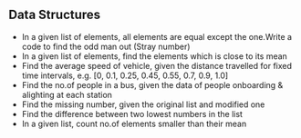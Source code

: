 ## Data Structures
* In a given list of elements, all elements are equal except the one.Write a code to find the odd man out (Stray number)
* In a given list of elements, find the elements which is close to its mean
* Find the average speed of vehicle, given the distance travelled for fixed time intervals, e.g. [0, 0.1, 0.25, 0.45, 0.55, 0.7, 0.9, 1.0]
* Find the no.of people in a bus, given the data of people onboarding & alighting at each station
* Find the missing number, given the original list and modified one
* Find the difference between two lowest numbers in the list
* In a given list, count no.of elements smaller than their mean


